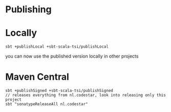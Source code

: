 # Publishing

# Locally

`sbt +publishLocal +sbt-scala-tsi/publishLocal`

you can now use the published version locally in other projects

# Maven Central

```
sbt +publishSigned +sbt-scala-tsi/publishSigned
// releases everything from nl.codestar, look into releasing only this project
sbt "sonatypeReleaseAll nl.codestar"
```
